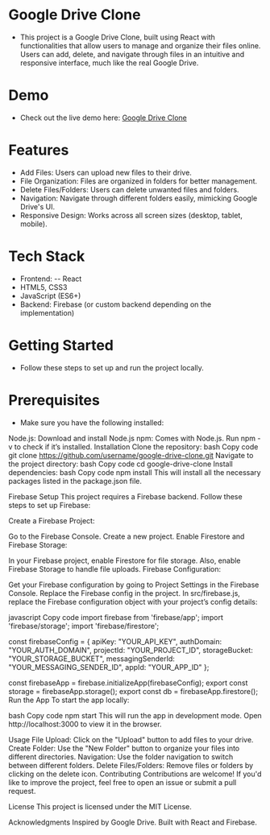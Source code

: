 # Google Drive Clone
- This project is a Google Drive Clone, built using React with functionalities that allow users to manage and organize their files online. Users can add, delete, and navigate through files in an intuitive and responsive interface, much like the real Google Drive.

# Demo
- Check out the live demo here: [Google Drive Clone](https://google-drive-one.vercel.app/)

# Features
- Add Files: Users can upload new files to their drive.
- File Organization: Files are organized in folders for better management.
- Delete Files/Folders: Users can delete unwanted files and folders.
- Navigation: Navigate through different folders easily, mimicking Google Drive's UI.
- Responsive Design: Works across all screen sizes (desktop, tablet, mobile).
# Tech Stack
- Frontend:
--  React
-  HTML5, CSS3
-  JavaScript (ES6+)
- Backend:
Firebase (or custom backend depending on the implementation)
# Getting Started
- Follow these steps to set up and run the project locally.

# Prerequisites
- Make sure you have the following installed:

Node.js: Download and install Node.js
npm: Comes with Node.js. Run npm -v to check if it’s installed.
Installation
Clone the repository:
bash
Copy code
git clone https://github.com/username/google-drive-clone.git
Navigate to the project directory:
bash
Copy code
cd google-drive-clone
Install dependencies:
bash
Copy code
npm install
This will install all the necessary packages listed in the package.json file.

Firebase Setup
This project requires a Firebase backend. Follow these steps to set up Firebase:

Create a Firebase Project:

Go to the Firebase Console.
Create a new project.
Enable Firestore and Firebase Storage:

In your Firebase project, enable Firestore for file storage.
Also, enable Firebase Storage to handle file uploads.
Firebase Configuration:

Get your Firebase configuration by going to Project Settings in the Firebase Console.
Replace the Firebase config in the project.
In src/firebase.js, replace the Firebase configuration object with your project’s config details:

javascript
Copy code
import firebase from 'firebase/app';
import 'firebase/storage';
import 'firebase/firestore';

const firebaseConfig = {
  apiKey: "YOUR_API_KEY",
  authDomain: "YOUR_AUTH_DOMAIN",
  projectId: "YOUR_PROJECT_ID",
  storageBucket: "YOUR_STORAGE_BUCKET",
  messagingSenderId: "YOUR_MESSAGING_SENDER_ID",
  appId: "YOUR_APP_ID"
};

const firebaseApp = firebase.initializeApp(firebaseConfig);
export const storage = firebaseApp.storage();
export const db = firebaseApp.firestore();
Run the App
To start the app locally:

bash
Copy code
npm start
This will run the app in development mode. Open http://localhost:3000 to view it in the browser.

Usage
File Upload: Click on the "Upload" button to add files to your drive.
Create Folder: Use the "New Folder" button to organize your files into different directories.
Navigation: Use the folder navigation to switch between different folders.
Delete Files/Folders: Remove files or folders by clicking on the delete icon.
Contributing
Contributions are welcome! If you'd like to improve the project, feel free to open an issue or submit a pull request.

License
This project is licensed under the MIT License.

Acknowledgments
Inspired by Google Drive.
Built with React and Firebase.

